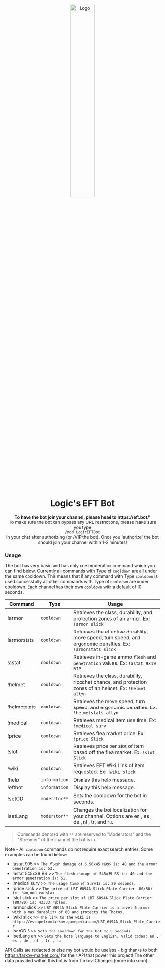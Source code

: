 
<p align="center"><img src="https://illogical.network/strim/BrainOnly.png" alt="Logo" width=40% height=40%" /></p><h1 align="center">Logic's EFT Bot</h1>
<p align="center">
  <b>To have the bot join your channel, please head to https://eft.bot/' </b><br />
  To make sure the bot can bypass any URL restrictions, please make sure you type <br />
  <code>/mod LogicEFTBot</code> <br />in your chat after authorizing (or /VIP the bot). Once you 'authorize' the bot should join your channel within 1-2 minutes!
</p>

### Usage

The bot has very basic and has only one moderation command which you can find below. Currently all commands with Type  of `cooldown` are all under the same cooldown. This means that if any command with Type `cooldown` is used successfully all other commands with Type of `cooldown` are under cooldown. Each channel has their own `cooldown` with a default of 10 seconds.


| Command| Type                                             | Usage |
|-----------------------|--------------------------------------------------|--------------------------------------------------|
| !armor  | `cooldown`| Retrieves the class, durability, and protection zones of an armor. Ex: `!armor slick`|
| !armorstats  | `cooldown`| Retrieves the effective durablity, move speed, turn speed, and ergonomic penalties. Ex: `!armorstats slick`|
| !astat   | `cooldown`| Retrieves in-game ammo `flesh` and `penetration` values. Ex: `!astat 9x19 RIP` |
| !helmet  | `cooldown`| Retrieves the class, durability, ricochet chance, and protection zones of an helmet. Ex: `!helmet altyn`|
| !helmetstats  | `cooldown`| Retrieves the move speed, turn speed, and ergonomic penalties. Ex: `!helmetstats altyn`|
| !medical | `cooldown`| Retrieves medical item use time. Ex: `!medical surv` |
| !price | `cooldown`| Retrieves flea market price. Ex: `!price Slick` |
| !slot  | `cooldown`| Retrieves price per slot of item based off the flea market. Ex: `!slot Slick`|
| !wiki  | `cooldown` | Retrieves EFT Wiki Link of item requested. Ex: `!wiki slick` |
| !help  | `information`| Display this help message. |
| !eftbot| `information`| Display this help message. |                
| !setCD | `moderator**`| Sets the cooldown for the bot in seconds. |
| !setLang | `moderator**`| Changes the bot localization for your channel. Options are en , es , de , nl , tr, and ru. |
> Commands denoted with `**` are reserved to "Moderators" and the "Streamer" of the channel the bot is in.

Note - All `cooldown` commands do not require exact search entries. Some examples can be found below:

 - !astat 995 >> `The flesh damage of 5.56x45 M995 is: 40 and the armor penetration is: 53.`
 - !astat 545x39 BS >> `The flesh damage of 545x39 BS is: 40 and the armor penetration is: 51.`
 - !medical surv >> `The usage time of Surv12 is: 20 seconds.`
 - !price slick >> `The price of LBT 6094A Slick Plate Carrier (80/80) is: 390,000 roubles.`
 - !slot slick >> `The price per slot of LBT 6094A Slick Plate Carrier (80/80) is: 43333 rubles.`
 - !armor slick >> `LBT 6094A Slick Plate Carrier is a level 6 armor with a max durablity of 80 and protects the Thorax.`
 - !wiki slick >> `The link to the wiki is https://escapefromtarkov.gamepedia.com/LBT_6094A_Slick_Plate_Carrier`
 - !setCD 5 >> `Sets the cooldown for the bot to 5 seconds`
 - !setLang en >> `Sets the bots language to English. Valid codes: en , es , de , nl , tr , ru`

API Calls are redacted or else my bot would be useless - big thanks to both https://tarkov-market.com/ for their API that power this project! The other data provided within this bot is from Tarkov-Changes (more info soon).
